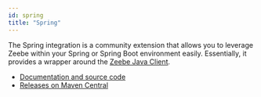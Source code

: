 ```yaml
---
id: spring
title: "Spring"
---
```


The Spring integration is a community extension that allows you to leverage Zeebe within your Spring or Spring Boot environment easily. Essentially, it provides a wrapper around the [Zeebe Java Client](../java-client/index).

* [Documentation and source code](https://github.com/camunda-community-hub/spring-zeebe/)
* [Releases on Maven Central](https://search.maven.org/artifact/io.camunda/spring-zeebe-starter/)
